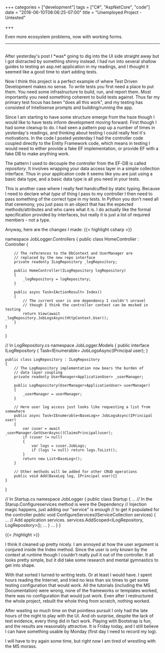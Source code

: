 +++
categories = ["development"]
tags = ["C#", "AspNetCore", "code"]
date = "2016-06-10T08:06:25-07:00"
title = "Unemployed Project - Untested"

+++

Even more ecosystem problems, now with working forms.
<!--more-->
<hr/><br/>
After yesterday's post I *was* going to dig into the UI side straight away but I
got distracted by something shinny instead. I had run into several shallow
guides to testing an asp.net application in my readings, and I thought it seemed
like a good time to start adding tests.

Now I think this project is a perfect example of where Test Driven Development
makes no sense. To write tests you first need a place to put them. You need some
infrastructure to build, run, and report them. Most importantly you need
something coherent to build tests against. Thus far my primary test focus has
been "does all this work", and my testing has consisted of Intellisense prompts
and building/running the app.

Since I am starting to have some structure emerge from the haze though I would
like to have tests inform development moving forward. First though I had some
cleanup to do. I had seen a pattern pop up a number of times in yesterday's
readings, and thinking about testing I could really feel it's motivations. In
the code I posted yesterday I had the controller code coupled directly to the
Entity Framework code, which means in testing I would need to either provide a
fake EF implementation, or provide EF with a fake DB to make anything work.

The pattern I used to decouple the controller from the EF-DB is called
*repository*. It involves wrapping your data access layer in a simple collection
interface. Thus in your application code it seems like you are just using a
basic data type, and a basic data type is all you need in your tests.

This is another case where I really feel handcuffed by static typing. Because I
need to declare what *type* of thing I pass to my controller I then need to pass
something of the correct type in my tests. In Python you don't need all that
ceremony, you just pass in an object that has the expected methods/attributes
and who cares what it is. I do actually like the formal specification provided
by interfaces, but really it is just a list of required members - not a type.

Anyway, here are the changes I made:
{{< highlight csharp >}}

namespace JobLogger.Controllers
{
    public class HomeController : Controller
    {

        // The references to the DbContext and UserManager are
        // replaced by the new repo interface
        private readonly ILogRepository _logRepository;

        public HomeController(ILogRepository logRepository)
        {
            _logRepository = logRepository;
        }
        
        public async Task<IActionResult> Index()
        {
            // The current user is one dependency I couldn't unravel
            // though I think the controller context can be mocked in testing
            return View(await _logRepository.JobLogsAsync(HttpContext.User));
        }
    }
}

// In LogRepository.cs
namespace JobLogger.Models
{
    public interface ILogRepository
    {
        Task<IEnumerable<BaseLog>> JobLogsAsync(IPrincipal user);
    }

    public class LogRepository : ILogRepository
    {
        // The LogRepository implementation now bears the burden of
        // data layer coupling
        private readonly UserManager<ApplicationUser> _userManager;

        public LogRepository(UserManager<ApplicationUser> userManager)
        {
            _userManager = userManager;
        }

        // Here user log access just looks like requesting a list from somewhere
        public async Task<IEnumerable<BaseLog>> JobLogsAsync(IPrincipal user)
        {
            var cuser = await _userManager.GetUserAsync((ClaimsPrincipal)user);
            if (cuser != null)
            {
                var logs = cuser.JobLogs;
                if (logs != null) return logs.ToList();
            }
            return new List<BaseLog>();
        }

        // Other methods will be added for other CRUD operations
        public void Add(BaseLog log, IPrincipal user){}
    }
}

// In Startup.cs
namespace JobLogger
{
    public class Startup
    {
    ...
        // In the Starup.Configureservices method is were the Dependency
        // Injection magic happens, just adding our "service" is enough
        // to get it populated for the controller
        public void ConfigureServices(IServiceCollection services)
        {
            ...
            // Add application services.
            services.AddScoped<ILogRepository, LogRepository>();
            ...
        }
    ...
    }
}

{{< /highlight >}}

I think it cleaned up pretty nicely. I am annoyed at how the user argument is
conjured inside the Index method. Since the user is only known by the context at
runtime though I couldn't really pull it out of the controller. It all looks
pretty simple, but it did take some research and mental gymnastics to get into
shape.

With that sorted I turned to writing tests. Or at least I would have. I spent
hours reading the Internet, and tried no less than six times to get some testing
configuration that would work. All the tutorials (including the MS
Documentation) were wrong, none of the frameworks or templates worked, there was
no configuration that would just work. Even after I restructured the whole
project, rebuilt the whole thing from scratch, nothing worked.

After wasting so much time on that pointless pursuit I only had the late hours
of the night to play with the UI. And oh surprise, despite the lack of test
evidence, every thing did in fact work. Playing with Bootstrap is fun, and the
results are reasonably attractive. It is Friday today, and I still believe I can
have something usable by Monday (first day I need to record my log).

I will have to try again some time, but right now I am tired of wrestling with the
MS morass.